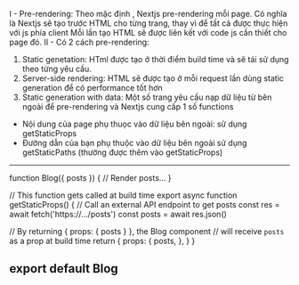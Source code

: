I - Pre-rendering:
Theo mặc định , Nextjs pre-rendering mỗi page.
Có nghĩa là Nextjs sẽ tạo trước HTML cho từng trang, thay vì để tất cả được thực hiện với js phía client
Mỗi lần tạo HTML sẽ được liên kết với code js cần thiết cho page đó.
II - Có 2 cách pre-rendering:

1. Static genetation: HTml được tạo ở thời điểm build time và sẽ tái sử dụng theo từng yêu cầu.
2. Server-side rendering: HTML sẽ được tạo ở mỗi request
   lần dùng static generation để có performance tốt hơn
3. Static generation with data:
   Một số trang yêu cầu nạp dữ liệu từ bên ngoài để pre-rendering và Nextjs cung cấp 1 số functions

- Nội dung của page phụ thuọc vào dữ liệu bên ngoài: sử dụng getStaticProps
- Đường dẫn của bạn phụ thuộc vào dữ liệu bên ngoài sử dụng getStaticPaths (thường được thêm vào getStaticProps)

---

function Blog({ posts }) {
// Render posts...
}

// This function gets called at build time
export async function getStaticProps() {
// Call an external API endpoint to get posts
const res = await fetch('https://.../posts')
const posts = await res.json()

// By returning { props: { posts } }, the Blog component
// will receive `posts` as a prop at build time
return {
props: {
posts,
},
}
}

## export default Blog
